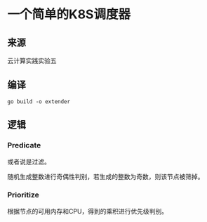 # 一个简单的K8S调度器

## 来源

云计算实践实验五

## 编译

`go build -o extender`

## 逻辑

### Predicate

或者说是过滤。

随机生成整数进行奇偶性判别，若生成的整数为奇数，则该节点被筛掉。

### Prioritize

根据节点的可用内存和CPU，得到的乘积进行优先级判别。